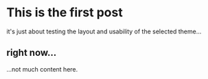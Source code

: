 # This is the first post

it's just about testing the layout and usability of the selected theme...

## right now...

...not much content here.
